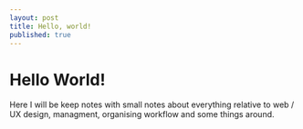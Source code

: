 ```yaml
---
layout: post
title: Hello, world!
published: true
---
```


# Hello World!

Here I will be keep notes with small notes about everything relative to web / UX design, managment, organising workflow and some things around.